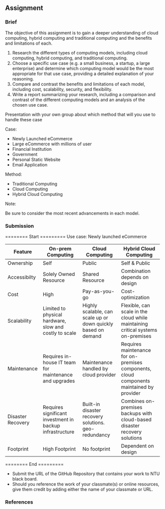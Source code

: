 ## Assignment

### Brief

The objective of this assignment is to gain a deeper understanding of cloud computing, hybrid computing and traditional computing and the benefits and limitations of each.

1. Research the different types of computing models, including cloud computing, hybrid computing, and traditional computing.
2. Choose a specific use case (e.g. a small business, a startup, a large enterprise) and determine which computing model would be the most appropriate for that use case, providing a detailed explanation of your reasoning.
3. Compare and contrast the benefits and limitations of each model, including cost, scalability, security, and flexibility.
4. Write a report summarizing your research, including a comparison and contrast of the different computing models and an analysis of the chosen use case.

Presentation with your own group about which method that will you use to handle these case

Case:

- Newly Launched eCommerce
- Large eCommerce with millions of user
- Financial Institution
- Government
- Personal Static Website
- Email Application


Method:

- Traditional Computing
- Cloud Computing
- Hybrid Cloud Computing


Note:

Be sure to consider the most recent advancements in each model.

### Submission 
======== Start =========
Use case: Newly launched eCommerce

Feature | On-prem Computing | Cloud Computing | Hybrid Cloud Computing
--- | ---| --- | ---
Ownership | Self | Public | Self & Public
Accessibilty | Solely Owned Resource | Shared Resource | Combination depends on design
Cost | High | Pay-as-you-go | Cost-optimization
Scalability |	Limited to physical hardware, slow and costly to scale | Highly scalable, can scale up or down quickly based on demand | Flexible, can scale in the cloud while maintaining critical systems on-premises
Maintenance	| Requires in-house IT team for maintenance and upgrades | Maintenance handled by cloud provider | Requires maintenance for on-premises components, cloud components maintained by provider
Disaster Recovery	| Requires significant investment in backup infrastructure | Built-in disaster recovery solutions. geo-redundancy | Combines on-premises backups with cloud-based disaster recovery solutions
Footprint | High Footprint | No footprint | Dependent on design


======== End =========


- Submit the URL of the GitHub Repository that contains your work to NTU black board.
- Should you reference the work of your classmate(s) or online resources, give them credit by adding either the name of your classmate or URL. 

### References
